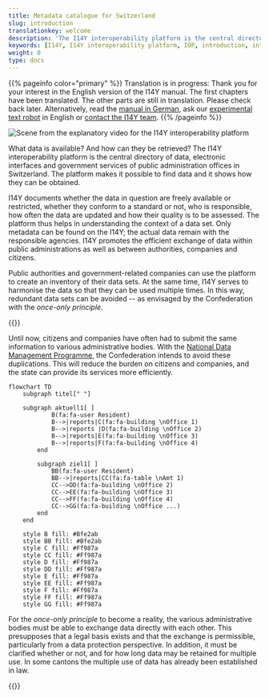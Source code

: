 ```yaml
---
title: Metadata catalogue for Switzerland 
slug: introduction
translationkey: welcome
description: 'The I14Y interoperability platform is the central directory of data, electronic interfaces and government services in Switzerland. The platform also provides tools so that data can be used multiple times. This relieves the burden on companies, citizens and the authorities.'
keywords: [I14Y, I14Y interoperability platform, IOP, introduction, interoperability, multiple use, Switzerland, data set, electronic interface, data sets, electronic interface, API, once-only principle, secondary use of data, harmonisation, standardisation]
weight: 0
type: docs
---
```


{{% pageinfo color="primary" %}}
Translation is in progress: Thank you for your interest in the English version of the I14Y manual. The first chapters have been translated. The other parts are still in translation. Please check back later. Alternatively, read the [manual in German](https://handbook.i14y.admin.ch), ask our [experimental text robot](https://www.i14y.admin.ch/de/labs/chatbot) in English or [contact the I14Y team](mailto:i14y@bfs.admin.ch).
{{% /pageinfo %}}


![ Scene from the explanatory video for the I14Y interoperability platform](/handbook/img/i14y-film_55.png)

What data is available? And how can they be retrieved? The I14Y interoperability platform is the central directory of data, electronic interfaces and government services of public administration offices in Switzerland. The platform makes it possible to find data and it shows how they can be obtained.

I14Y documents whether the data in question are freely available or restricted, whether they conform to a standard or not, who is responsible, how often the data are updated and how their quality is to be assessed. The platform thus helps in understanding the context of a data set. Only metadata can be found on the I14Y; the actual data remain with the responsible agencies. I14Y promotes the efficient exchange of data within public administrations as well as between authorities, companies and citizens.

Public authorities and government-related companies can use the platform to create an inventory of their data sets. At the same time, I14Y serves to harmonise the data so that they can be used multiple times. In this way, redundant data sets can be avoided -- as envisaged by the Confederation with the _once-only principle_.

{{<alert title=" What is the <i> once-only principle </i>?" color="info">}}

Until now, citizens and companies have often had to submit the same information to various administrative bodies.
With the [National Data Management Programme](https://www.bfs.admin.ch/bfs/en/home/nadb/nadb.html), the Confederation intends to avoid these duplications. This will reduce the burden on citizens and companies, and the state can provide its services more efficiently.

```mermaid
flowchart TD
    subgraph titel[" "]
        
    subgraph aktuell1[ ]
            B(fa:fa-user Resident)
            B-->|reports|C(fa:fa-building \nOffice 1)
            B-->|reports |D(fa:fa-building \nOffice 2)
            B-->|reports|E(fa:fa-building \nOffice 3)
            B-->|reports|F(fa:fa-building \nOffice 4)
        end
    
        subgraph ziel1[ ]
            BB(fa:fa-user Resident)
            BB-->|reports|CC(fa:fa-table \nAmt 1)
            CC-->DD(fa:fa-building \nOffice 2)
            CC-->EE(fa:fa-building \nOffice 3)
            CC-->FF(fa:fa-building \nOffice 4)
            CC-->GG(fa:fa-building \nOffice ...)
        end
    end
    
    style B fill: #Bfe2ab
    style BB fill: #Bfe2ab
    style C fill: #Ff987a
    style CC fill: #Ff987a
    style D fill: #Ff987a
    style DD fill: #Ff987a
    style E fill: #Ff987a
    style EE fill: #Ff987a
    style F fill: #Ff987a
    style FF fill: #Ff987a
    style GG fill: #Ff987a
```

For the _once-only principle_ to become a reality, the various administrative bodies must be able to exchange data directly with each other. This presupposes that a legal basis exists and that the exchange is permissible, particularly from a data protection perspective. In addition, it must be clarified whether or not, and for how long data may be retained for multiple use. In some cantons the multiple use of data has already been established in law.

{{</alert>}}
